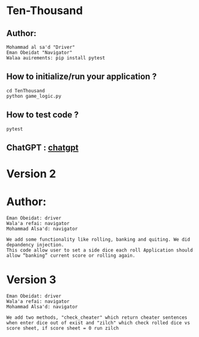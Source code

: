 # Ten-Thousand

## Author:
```
Mohammad al sa'd "Driver"
Eman Obeidat "Navigator"
Walaa auirements: pip install pytest
```
## How to initialize/run your application ?
```
cd TenThousand
python game_logic.py
```

## How to test code ?
```
pytest
```

## ChatGPT : [chatgpt](./Ten-Thousand/TenThousand/ChatGpt.md)


# Version 2
# Author:
```
Eman Obeidat: driver
Wala'a refai: navigator
Mohammad Alsa'd: navigator
```

```
We add some functionality like rolling, banking and quiting. We did depandency injection.
This code allow user to set a side dice each roll Application should allow “banking” current score or rolling again. 
```

# Version 3
```
Eman Obeidat: driver
Wala'a refai: navigator
Mohammad Alsa'd: navigator
```
```
We add two methods, "check_cheater" which return cheater sentences when enter dice out of exist and "zilch" which check rolled dice vs score sheet, if score sheet = 0 run zilch
```